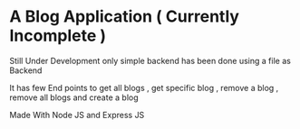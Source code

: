# A Blog Application ( Currently Incomplete )  

Still Under Development only simple backend has been done using a file as Backend 

It has few End points to get all blogs , get specific blog , remove a blog , remove all blogs and create a blog

Made With Node JS and Express JS

